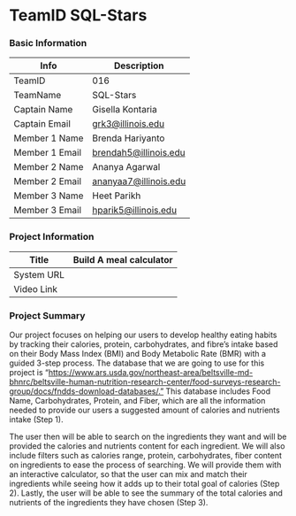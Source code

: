 # TeamID SQL-Stars

### Basic Information

| Info  | Description |
| --- | --- |
| TeamID | 016 |
| TeamName  | SQL-Stars |
| Captain Name | Gisella Kontaria |
| Captain Email | grk3@illinois.edu |
| Member 1 Name | Brenda Hariyanto |
| Member 1 Email | brendah5@illinois.edu |
| Member 2 Name | Ananya Agarwal |
| Member 2 Email | ananyaa7@illinois.edu | 
| Member 3 Name | Heet Parikh |
| Member 3 Email | hparik5@illinois.edu  |

### Project Information

| Title | Build A meal calculator |
| --- | --- |
| System URL |  |
| Video Link |  |

### Project Summary

Our project focuses on helping our users to develop healthy eating habits by tracking their calories, protein, carbohydrates, and fibre’s intake based on their Body Mass Index (BMI) and Body Metabolic Rate (BMR) with a guided 3-step process. The database that we are going to use for this project is “https://www.ars.usda.gov/northeast-area/beltsville-md-bhnrc/beltsville-human-nutrition-research-center/food-surveys-research-group/docs/fndds-download-databases/.” This database includes Food Name, Carbohydrates, Protein, and Fiber, which are all the information needed to provide our users a suggested amount of calories and nutrients intake (Step 1).

The user then will be able to search on the ingredients they want and will be provided the calories and nutrients content for each ingredient. We will also include filters such as calories range, protein, carbohydrates, fiber content on ingredients to ease the process of searching. We will provide them with an interactive calculator, so that the user can mix and match their ingredients while seeing how it adds up to their total goal of calories (Step 2). Lastly, the user will be able to see the summary of the total calories and nutrients of the ingredients they have chosen (Step 3).


